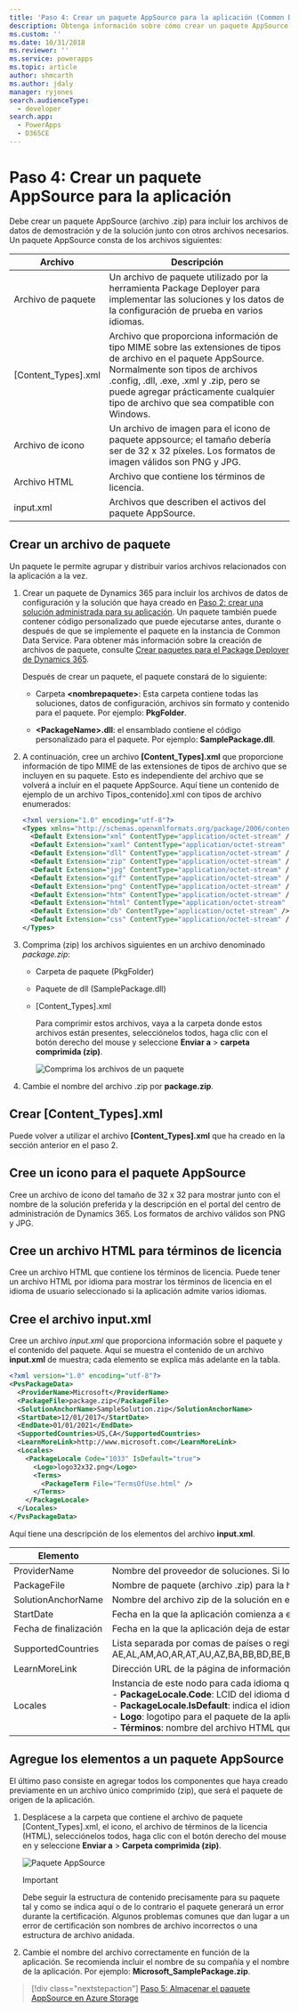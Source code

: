 ```yaml
---
title: 'Paso 4: Crear un paquete AppSource para la aplicación (Common Data Service) | Microsoft Docs'
description: Obtenga información sobre cómo crear un paquete AppSource (archivo .zip) para incluir los archivos de datos de demostración y de la solución junto con otros archivos necesarios.
ms.custom: ''
ms.date: 10/31/2018
ms.reviewer: ''
ms.service: powerapps
ms.topic: article
author: shmcarth
ms.author: jdaly
manager: ryjones
search.audienceType:
  - developer
search.app:
  - PowerApps
  - D365CE
---
```

# <a name="step-4-create-an-appsource-package-for-your-app"></a>Paso 4: Crear un paquete AppSource para la aplicación

Debe crear un paquete AppSource (archivo .zip) para incluir los archivos de datos de demostración y de la solución junto con otros archivos necesarios. Un paquete AppSource consta de los archivos siguientes:

|Archivo|Descripción|
|--|--|
|Archivo de paquete|Un archivo de paquete utilizado por la herramienta Package Deployer para implementar las soluciones y los datos de la configuración de prueba en varios idiomas.|
|[Content_Types].xml|Archivo que proporciona información de tipo MIME sobre las extensiones de tipos de archivo en el paquete AppSource. Normalmente son tipos de archivos .config, .dll, .exe, .xml y .zip, pero se puede agregar prácticamente cualquier tipo de archivo que sea compatible con Windows.|
|Archivo de icono|Un archivo de imagen para el icono de paquete appsource; el tamaño debería ser de 32 x 32 píxeles. Los formatos de imagen válidos son PNG y JPG.|
|Archivo HTML|Archivo que contiene los términos de licencia.|
|input.xml|Archivos que describen el activos del paquete AppSource.|


## <a name="create-a-package-file"></a>Crear un archivo de paquete

Un paquete le permite agrupar y distribuir varios archivos relacionados con la aplicación a la vez. 

1. Crear un paquete de Dynamics 365 para incluir los archivos de datos de configuración y la solución que haya creado en [Paso 2: crear una solución administrada para su aplicación](create-solution-app-appsource.md). Un paquete también puede contener código personalizado que puede ejecutarse antes, durante o después de que se implemente el paquete en la instancia de Common Data Service. Para obtener más información sobre la creación de archivos de paquete, consulte [Crear paquetes para el Package Deployer de Dynamics 365](/dynamics365/customer-engagement/developer/create-packages-package-deployer).

    Después de crear un paquete, el paquete constará de lo siguiente:

    - Carpeta **\<nombrepaquete>**: Esta carpeta contiene todas las soluciones, datos de configuración, archivos sin formato y contenido para el paquete. Por ejemplo: **PkgFolder**.  
  
    - **\<PackageName>.dll**: el ensamblado contiene el código personalizado para el paquete. Por ejemplo: **SamplePackage.dll**.

2. A continuación, cree un archivo **[Content_Types].xml** que proporcione información de tipo MIME de las extensiones de tipos de archivo que se incluyen en su paquete. Esto es independiente del archivo que se volverá a incluir en el paquete AppSource. Aquí tiene un contenido de ejemplo de un archivo Tipos_contenido].xml con tipos de archivo enumerados:

    ```xml
    <?xml version="1.0" encoding="utf-8"?>
    <Types xmlns="http://schemas.openxmlformats.org/package/2006/content-types">
      <Default Extension="xml" ContentType="application/octet-stream" />
      <Default Extension="xaml" ContentType="application/octet-stream" />
      <Default Extension="dll" ContentType="application/octet-stream" />
      <Default Extension="zip" ContentType="application/octet-stream" />
      <Default Extension="jpg" ContentType="application/octet-stream" />
      <Default Extension="gif" ContentType="application/octet-stream" />
      <Default Extension="png" ContentType="application/octet-stream" />
      <Default Extension="htm" ContentType="application/octet-stream" />
      <Default Extension="html" ContentType="application/octet-stream" />
      <Default Extension="db" ContentType="application/octet-stream" />
      <Default Extension="css" ContentType="application/octet-stream" />
    </Types>
    ```

3. Comprima (zip) los archivos siguientes en un archivo denominado *package.zip*:
   - Carpeta de paquete (PkgFolder)
   - Paquete de dll (SamplePackage.dll)
   - [Content_Types].xml

     Para comprimir estos archivos, vaya a la carpeta donde estos archivos están presentes, selecciónelos todos, haga clic con el botón derecho del mouse y seleccione **Enviar a** > **carpeta comprimida (zip)**.

     ![Comprima los archivos de un paquete](media/appsource-zip-package.png) 

4. Cambie el nombre del archivo .zip por **package.zip**.

## <a name="create-content_typesxml"></a>Crear [Content_Types].xml

Puede volver a utilizar el archivo **[Content_Types].xml** que ha creado en la sección anterior en el paso 2.

## <a name="create-an-icon-for-your-appsource-package"></a>Cree un icono para el paquete AppSource

Cree un archivo de icono del tamaño de 32 x 32 para mostrar junto con el nombre de la solución preferida y la descripción en el portal del centro de administración de Dynamics 365. Los formatos de archivo válidos son PNG y JPG.

## <a name="create-an-html-file-for-license-terms"></a>Cree un archivo HTML para términos de licencia

Cree un archivo HTML que contiene los términos de licencia. Puede tener un archivo HTML por idioma para mostrar los términos de licencia en el idioma de usuario seleccionado si la aplicación admite varios idiomas.

## <a name="create-inputxml-file"></a>Cree el archivo input.xml

Cree un archivo *input.xml* que proporciona información sobre el paquete y el contenido del paquete. Aquí se muestra el contenido de un archivo **input.xml** de muestra; cada elemento se explica más adelante en la tabla.

```xml
<?xml version="1.0" encoding="utf-8"?>
<PvsPackageData>
  <ProviderName>Microsoft</ProviderName>
  <PackageFile>package.zip</PackageFile>
  <SolutionAnchorName>SampleSolution.zip</SolutionAnchorName>
  <StartDate>12/01/2017</StartDate>
  <EndDate>01/01/2021</EndDate>
  <SupportedCountries>US,CA</SupportedCountries>
  <LearnMoreLink>http://www.microsoft.com</LearnMoreLink>
  <Locales>
    <PackageLocale Code="1033" IsDefault="true">
      <Logo>logo32x32.png</Logo>
      <Terms>
        <PackageTerm File="TermsOfUse.html" />
      </Terms>
    </PackageLocale>
  </Locales>
</PvsPackageData>
```


Aquí tiene una descripción de los elementos del archivo **input.xml**.

|Elemento|Descripción|
|--|--|
|ProviderName|Nombre del proveedor de soluciones. Si lo crea un equipo interno de Microsoft, especifique **Microsoft**.|
|PackageFile|Nombre de paquete (archivo .zip) para la herramienta Package Deployer. Este archivo zip debería contener el conjunto de paquete, la carpeta de paquete con los activos de la aplicación y el archivo Tipos_contenido.xml. Por ejemplo, el archivo package.zip creado en la sección [crear un archivo de paquete](#create-a-package-file).|
|SolutionAnchorName|Nombre del archivo zip de la solución en el paquete que se usa para el nombre y la descripción de los activos de la solución.|
|StartDate|Fecha en la que la aplicación comienza a estar disponible en AppSource. El formato es DD/MM/AAAA.|
|Fecha de finalización|Fecha en la que la aplicación deja de estar disponible en AppSource. El formato es DD/MM/AAAA.|
|SupportedCountries|Lista separada por comas de países o regiones donde la aplicación debería estar disponible. En el momento de escribir este artículo, la lista de países admitidos es la siguiente: AE,AL,AM,AO,AR,AT,AU,AZ,BA,BB,BD,BE,BG,BH,BM,BN,BO,BR,BY,CA,CH,CI,CL,CM,CO,CR,CV,CW,CY,CZ,DE,DK,DO,DZ,EC,EE,EG,ES,FI,FR,GB,GE,GH,GR,GT,HK,HN,HR,HU,ID,IE,IL,IN,IQ,IS,IT,JM,JO,JP,KE,KG,KN,KR,KW,KY,KZ,LB,LK,LT,LU,LV,LY,MA,MC,MD,ME,MK,MN,MO,MT,MU,MX,MY,NG,NI,NL,NO,NZ,OM,PA,PE,PH,PK,PL,PR,PS,PT,PY,QA,RO,RS,RU,RW,SA,SE,SG,SI,SK,SN,SV,TH,TM,TN,TR,TT,TW,UA,US,UY,UZ,VE,VI,VN,ZA,ZW|
|LearnMoreLink|Dirección URL de la página de información detallada de este paquete.|
|Locales|Instancia de este nodo para cada idioma que desee que se admita en la interfaz de usuario de soluciones preferidas. Este nodo contiene los elementos secundarios siguientes:<br/>- **PackageLocale.Code**: LCID del idioma de este nodo. Ejemplo: el inglés de Estados Unidos es 1033<br/>- **PackageLocale.IsDefault**: indica el idioma predeterminado. Se usa como idioma de reserva por si el idioma que el cliente elige no está disponible.<br/>- **Logo**: logotipo para el paquete de la aplicación. El tamaño de la imagen debe ser 32 x 32. Los formatos de imagen válidos son PNG y JPG.<br/>- **Términos**: nombre del archivo HTML que contiene los términos de licencia para cada idioma.|

## <a name="add-the-items-to-an-appsource-package"></a>Agregue los elementos a un paquete AppSource

El último paso consiste en agregar todos los componentes que haya creado previamente en un archivo único comprimido (zip), que será el paquete de origen de la aplicación.

1. Desplácese a la carpeta que contiene el archivo de paquete [Content_Types].xml, el icono, el archivo de términos de la licencia (HTML), selecciónelos todos, haga clic con el botón derecho del mouse en y seleccione **Enviar a** > **Carpeta comprimida (zip)**.

    ![Paquete AppSource](media/appsource-package.png)

    > [!IMPORTANT]
    > Debe seguir la estructura de contenido precisamente para su paquete tal y como se indica aquí o de lo contrario el paquete generará un error durante la certificación. Algunos problemas comunes que dan lugar a un error de certificación son nombres de archivo incorrectos o una estructura de archivo anidada.

2. Cambie el nombre del archivo correctamente en función de la aplicación. Se recomienda incluir el nombre de su compañía y el nombre de la aplicación. Por ejemplo: **Microsoft_SamplePackage.zip**.
 

> [!div class="nextstepaction"]
> [Paso 5: Almacenar el paquete AppSource en Azure Storage](store-appsource-package-azure-storage.md) 
